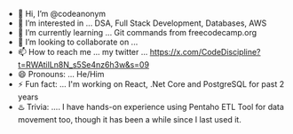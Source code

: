 - 👋 Hi, I’m @codeanonym
- 👀 I’m interested in ... DSA, Full Stack Development, Databases, AWS
- 🌱 I’m currently learning ... Git commands from freecodecamp.org
- 💞️ I’m looking to collaborate on ... 
- 📫 How to reach me ... my twitter ... https://x.com/CodeDiscipline?t=RWAtilLn8N_s5Se4nz6h3w&s=09
- 😄 Pronouns: ... He/Him
- ⚡ Fun fact: ... I'm working on React, .Net Core and PostgreSQL for past 2 years
- ♨️ Trivia: .... I have hands-on experience using Pentaho ETL Tool for data movement too, though it has been a while since I last used it.

<!---
codeanonym/codeanonym is a ✨ special ✨ repository because its `README.md` (this file) appears on your GitHub profile.
You can click the Preview link to take a look at your changes.
--->
